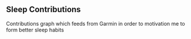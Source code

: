 ## Sleep Contributions ##
Contributions graph which feeds from Garmin in order to motivation me to form better sleep habits
